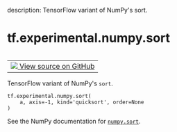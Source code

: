 description: TensorFlow variant of NumPy's sort.

<div itemscope itemtype="http://developers.google.com/ReferenceObject">
<meta itemprop="name" content="tf.experimental.numpy.sort" />
<meta itemprop="path" content="Stable" />
</div>

# tf.experimental.numpy.sort

<!-- Insert buttons and diff -->

<table class="tfo-notebook-buttons tfo-api nocontent" align="left">
<td>
  <a target="_blank" href="https://github.com/tensorflow/tensorflow/blob/r2.4/tensorflow/python/ops/numpy_ops/np_math_ops.py#L1217-L1230">
    <img src="https://www.tensorflow.org/images/GitHub-Mark-32px.png" />
    View source on GitHub
  </a>
</td>
</table>



TensorFlow variant of NumPy's `sort`.

<pre class="devsite-click-to-copy prettyprint lang-py tfo-signature-link">
<code>tf.experimental.numpy.sort(
    a, axis=-1, kind='quicksort', order=None
)
</code></pre>



<!-- Placeholder for "Used in" -->

See the NumPy documentation for [`numpy.sort`](https://numpy.org/doc/1.16/reference/generated/numpy.sort.html).
